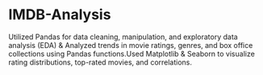 # IMDB-Analysis
 Utilized Pandas for data cleaning, manipulation, and exploratory data analysis (EDA) &amp; Analyzed trends in movie ratings, genres, and box office collections using Pandas functions.Used Matplotlib &amp; Seaborn to visualize rating distributions, top-rated movies, and correlations.
